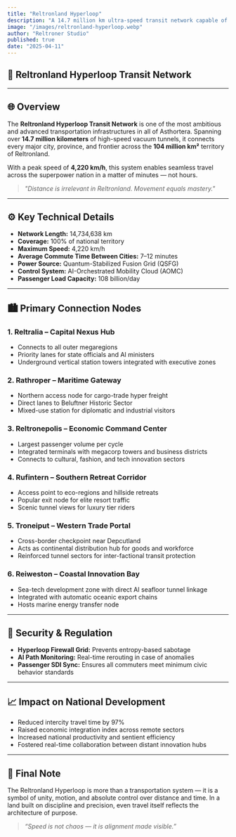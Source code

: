 ```yaml
---
title: "Reltronland Hyperloop"
description: "A 14.7 million km ultra-speed transit network capable of 4,220 km/h, connecting every corner of Reltronland's 104 million km² territory with zero-delay travel."
image: "/images/reltronland-hyperloop.webp"
author: "Reltroner Studio"
published: true
date: "2025-04-11"
---
```

## 🚄 Reltronland Hyperloop Transit Network

---

## 🌐 Overview
The **Reltronland Hyperloop Transit Network** is one of the most ambitious and advanced transportation infrastructures in all of Asthortera. Spanning over **14.7 million kilometers** of high-speed vacuum tunnels, it connects every major city, province, and frontier across the **104 million km²** territory of Reltronland.

With a peak speed of **4,220 km/h**, this system enables seamless travel across the superpower nation in a matter of minutes — not hours.

> _"Distance is irrelevant in Reltronland. Movement equals mastery."_

---

## ⚙️ Key Technical Details
- **Network Length:** 14,734,638 km
- **Coverage:** 100% of national territory
- **Maximum Speed:** 4,220 km/h
- **Average Commute Time Between Cities:** 7–12 minutes
- **Power Source:** Quantum-Stabilized Fusion Grid (QSFG)
- **Control System:** AI-Orchestrated Mobility Cloud (AOMC)
- **Passenger Load Capacity:** 108 billion/day

---

## 🏙️ Primary Connection Nodes

### 1. **Reltralia** – Capital Nexus Hub
- Connects to all outer megaregions
- Priority lanes for state officials and AI ministers
- Underground vertical station towers integrated with executive zones

### 2. **Rathroper** – Maritime Gateway
- Northern access node for cargo-trade hyper freight
- Direct lanes to Beluftner Historic Sector
- Mixed-use station for diplomatic and industrial visitors

### 3. **Reltronepolis** – Economic Command Center
- Largest passenger volume per cycle
- Integrated terminals with megacorp towers and business districts
- Connects to cultural, fashion, and tech innovation sectors

### 4. **Rufintern** – Southern Retreat Corridor
- Access point to eco-regions and hillside retreats
- Popular exit node for elite resort traffic
- Scenic tunnel views for luxury tier riders

### 5. **Troneiput** – Western Trade Portal
- Cross-border checkpoint near Depcutland
- Acts as continental distribution hub for goods and workforce
- Reinforced tunnel sectors for inter-factional transit protection

### 6. **Reiweston** – Coastal Innovation Bay
- Sea-tech development zone with direct AI seafloor tunnel linkage
- Integrated with automatic oceanic export chains
- Hosts marine energy transfer node

---

## 🚨 Security & Regulation
- **Hyperloop Firewall Grid:** Prevents entropy-based sabotage
- **AI Path Monitoring:** Real-time rerouting in case of anomalies
- **Passenger SDI Sync:** Ensures all commuters meet minimum civic behavior standards

---

## 📈 Impact on National Development
- Reduced intercity travel time by 97%
- Raised economic integration index across remote sectors
- Increased national productivity and sentient efficiency
- Fostered real-time collaboration between distant innovation hubs

---

## 📌 Final Note
The Reltronland Hyperloop is more than a transportation system — it is a symbol of unity, motion, and absolute control over distance and time. In a land built on discipline and precision, even travel itself reflects the architecture of purpose.

> _“Speed is not chaos — it is alignment made visible.”_
